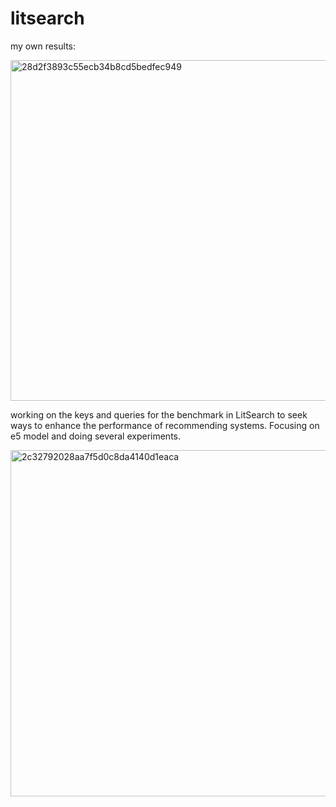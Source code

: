 # litsearch
my own results:



<img width="545" alt="28d2f3893c55ecb34b8cd5bedfec949" src="https://github.com/user-attachments/assets/b1562a6e-502d-45fc-8441-953080df5a78">


working on the keys and queries for the benchmark in LitSearch to seek ways to enhance the performance
of recommending systems. Focusing on e5 model and doing several experiments.


<img width="554" alt="2c32792028aa7f5d0c8da4140d1eaca" src="https://github.com/user-attachments/assets/9a7c77e4-1c89-4716-b4f3-3eee6a24e246">
